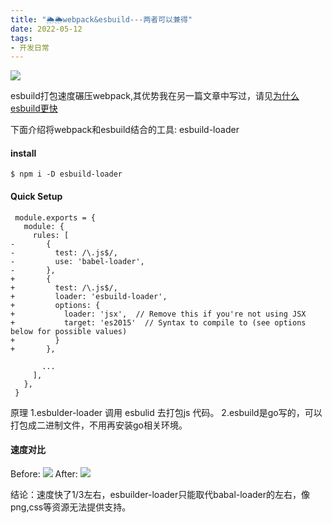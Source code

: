 ```yaml
---
title: "🌦🌦webpack&esbuild---两者可以兼得"
date: 2022-05-12
tags: 
- 开发日常
---
```

![](https://upload-images.jianshu.io/upload_images/15312191-95090f655ae229f1.png?imageMogr2/auto-orient/strip%7CimageView2/2/w/1240)


esbuild打包速度碾压webpack,其优势我在另一篇文章中写过，请见[为什么esbuild更快](https://www.jianshu.com/p/b45c020aa368) 

下面介绍将webpack和esbuild结合的工具: esbuild-loader
#### install
`$ npm i -D esbuild-loader`
#### Quick Setup
 ```
  module.exports = {
    module: {
      rules: [
-       {
-         test: /\.js$/,
-         use: 'babel-loader',
-       },
+       {
+         test: /\.js$/,
+         loader: 'esbuild-loader',
+         options: {
+           loader: 'jsx',  // Remove this if you're not using JSX
+           target: 'es2015'  // Syntax to compile to (see options below for possible values)
+         }
+       },

        ...
      ],
    },
  }
```
原理
1.esbulder-loader 调用 esbulid 去打包js 代码。
2.esbuild是go写的，可以打包成二进制文件，不用再安装go相关环境。

#### 速度对比
Before:
![](https://upload-images.jianshu.io/upload_images/15312191-4de927aca2f3f44d.png?imageMogr2/auto-orient/strip%7CimageView2/2/w/1240)
After:
![](https://upload-images.jianshu.io/upload_images/15312191-bbc28ee5237260a8.png?imageMogr2/auto-orient/strip%7CimageView2/2/w/1240)

结论：速度快了1/3左右，esbuilder-loader只能取代babal-loader的左右，像png,css等资源无法提供支持。
